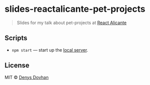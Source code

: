# slides-reactalicante-pet-projects

> Slides for my talk about pet-projects at [React Alicante](https://reactalicante.es)

## Scripts

- `npm start` — start up the [local server](http://localhost:3000).

## License

MIT © [Denys Dovhan](http://denysdovhan.com)
